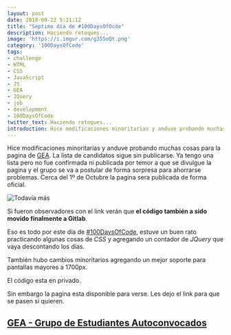 ```yaml
---
layout: post
date: 2018-09-22 5:21:12
title: "Septimo día de #100DaysOfOcde"
description: Haciendo retoques...
image: 'https://i.imgur.com/g355oQt.png'
category: '100DaysOfCode'
tags:
- challenge
- HTML
- CSS
- JavaScript
- JS
- GEA
- JQuery
- job
- development
- 100DaysOfCode
twitter_text: Haciendo retoques...
introduction: Hice modificaciones minoritarias y anduve probando muchas cosas para la pagina de GEA
---
```


Hice modificaciones minoritarias y anduve probando muchas cosas para la pagina de [GEA](https://gea-uno.gitlab.io).
La lista de candidatos sigue sin publicarse. Ya tengo una lista pero no fue confirmada ni publicada por temor a que se divulgue la pagina y el grupo se va a postular de forma sorpresa para ahorrarse problemas. Cerca del 1º de Octubre la pagina sera publicada de forma oficial.

![Todavía más](https://i.imgur.com/txWj3DE.png)

Si fueron observadores con el link verán que **el código también a sido movido finalmente a Gitlab**.

Eso es todo por este día de [#100DaysOfCode](twitter.com/search?q=%23100DaysOfCode), estuve un buen rato practicando algunas cosas de *CSS* y agregando un contador de *JQuery* que vaya descontando los días.

También hubo cambios minoritarios agregando un mejor soporte para pantallas mayores a 1700px.

El código esta en privado.

Sin embargo la pagina esta disponible para verse. Les dejo el link para que se pasen si quieren.

## [GEA - Grupo de Estudiantes Autoconvocados](https://gea-uno.gitlab.io)
